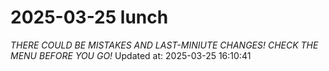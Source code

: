 # 2025-03-25 lunch
*THERE COULD BE MISTAKES AND LAST-MINIUTE CHANGES! CHECK THE MENU BEFORE YOU GO!*
Updated at: 2025-03-25 16:10:41
